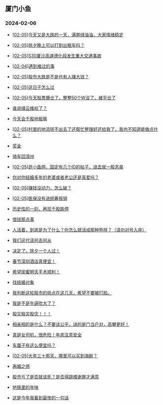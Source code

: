 ## 厦门小鱼 
### 2024-02-06

+ [[02-05]今天又是大跌的一天，满屏绿油油，大家情绪稳定](http://bbs.xmfish.com/read-htm-tid-18144403.html)

+ [[02-05]除夕晚上可以打到出租车吗？](http://bbs.xmfish.com/read-htm-tid-18144381.html)

+ [[02-05]S30厦沙高速德化段发生重大交通事故](http://bbs.xmfish.com/read-htm-tid-18144378.html)

+ [[02-04]遇到难过的事](http://bbs.xmfish.com/read-htm-tid-18144333.html)

+ [[02-05]股市大跌是不是也有人赚大钱？](http://bbs.xmfish.com/read-htm-tid-18144408.html)

+ [[02-05]这日子怎么过](http://bbs.xmfish.com/read-htm-tid-18144429.html)

+ [[02-05]今天股票爆仓了，整整50个W没了，被平仓了](http://bbs.xmfish.com/read-htm-tid-18144503.html)

+ [谁说缦云维权了？](http://bbs.xmfish.com/read-htm-tid-18144450.html)

+ [今天会千股地板嘛](http://bbs.xmfish.com/read-htm-tid-18144398.html)

+ [[02-05]村里的地流转不出去了还帮忙整理好还给我了，我也不知道能做点什么？](http://bbs.xmfish.com/read-htm-tid-18144417.html)

+ [奖金](http://bbs.xmfish.com/read-htm-tid-18144433.html)

+ [骑车回漳州](http://bbs.xmfish.com/read-htm-tid-18144421.html)

+ [[02-05]逛小鱼网，固定有几个ID的帖子，进去就一股恶臭](http://bbs.xmfish.com/read-htm-tid-18144470.html)

+ [你对你结婚多年的老婆或者老公还是真爱吗？](http://bbs.xmfish.com/read-htm-tid-18144426.html)

+ [[02-05]赚钱没动力，怎么破？](http://bbs.xmfish.com/read-htm-tid-18144502.html)

+ [[02-05]医保没有进统筹报销](http://bbs.xmfish.com/read-htm-tid-18144454.html)

+ [历史性的一刻，再现千股跌停](http://bbs.xmfish.com/read-htm-tid-18144505.html)

+ [借钱那点事](http://bbs.xmfish.com/read-htm-tid-18144493.html)

+ [人活着，到底是为了什么？你怎么就活成那种熊样？（请勿对号入座）](http://bbs.xmfish.com/read-htm-tid-18144439.html)

+ [我们这代该何去何从](http://bbs.xmfish.com/read-htm-tid-18144547.html)

+ [决定了，除夕一个人过！](http://bbs.xmfish.com/read-htm-tid-18144578.html)

+ [春节深圳酒店真便宜！](http://bbs.xmfish.com/read-htm-tid-18144624.html)

+ [希望闺蜜明天手术顺利！](http://bbs.xmfish.com/read-htm-tid-18144591.html)

+ [找结婚对象](http://bbs.xmfish.com/read-htm-tid-18144469.html)

+ [我判断这轮股市的低点在这几天，希望不要被打脸。](http://bbs.xmfish.com/read-htm-tid-18144586.html)

+ [我是不是牛逼吹大了？](http://bbs.xmfish.com/read-htm-tid-18144582.html)

+ [股灾股灾股灾！！！](http://bbs.xmfish.com/read-htm-tid-18144550.html)

+ [相亲相的是什么？不要谈公平，讲的是门当户对，高攀更好！](http://bbs.xmfish.com/read-htm-tid-18144524.html)

+ [真是女司机，很危险！年底注意安全](http://bbs.xmfish.com/read-htm-tid-18144662.html)

+ [车厘子有这么便宜吗？](http://bbs.xmfish.com/read-htm-tid-18144661.html)

+ [[02-05]大年三十那天，哪里可以买到海鲜？](http://bbs.xmfish.com/read-htm-tid-18144590.html)

+ [再婚之惑](http://bbs.xmfish.com/read-htm-tid-18144563.html)

+ [股市亏了是否就该死？是否得跳楼谢罪才满意](http://bbs.xmfish.com/read-htm-tid-18144564.html)

+ [地铁里的年味](http://bbs.xmfish.com/read-htm-tid-18144646.html)

+ [这是今年我看到最惨的一句话](http://bbs.xmfish.com/read-htm-tid-18144669.html)

